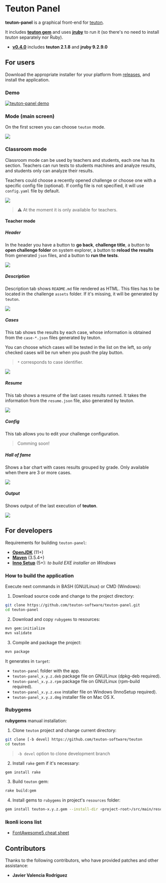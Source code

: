# Teuton Panel

**teuton-panel** is a graphical front-end for [teuton](https://github.com/dvarrui/teuton).

It includes [**teuton gem**](https://rubygems.org/gems/teuton) and uses [**jruby**](https://www.jruby.org/) to run it (so there's no need to install *teuton* separately nor Ruby).

- [**v0.4.0**](https://github.com/teuton-software/teuton-panel/releases/tag/v0.4.0) includes **teuton 2.1.8** and **jruby 9.2.9.0**

## For users

Download the appropriate installer for your platform from [releases](https://github.com/teuton-software/teuton-panel/releases), and install the application.

### Demo

[![teuton-panel demo](http://img.youtube.com/vi/nHlSKMy5728/0.jpg)](https://youtu.be/nHlSKMy5728 "Teuton Panel v0 3 0 SNAPSHOT 2020 04 03 21 08 31")

### Mode (main screen)

On the first screen you can choose `teuton` mode.

![](docs/images/main.png)

### Classroom mode

Classroom mode can be used by teachers and students, each one has its section. Teachers can run tests to students machines and analyze results, and students only can analyze their results.

Teachers could choose a recently opened challenge or choose one with a specific config file (optional). If config file is not specified, it will use `config.yaml` file by default.

![](docs/images/classroom.png)

> :warning: At the moment it is only available for teachers.

#### Teacher mode

##### Header

In the header you have a button to **go back**, **challenge title**, a button to **open challenge folder** on system explorer, a button to **reload the results** from generated `json` files, and a button to **run the tests**.

![](docs/images/header.png)

##### Description

Description tab shows `README.md` file rendered as HTML. This files has to be located in the challenge  `assets` folder. If it's missing, it will be generated by `teuton`.

![](docs/images/description.png)

##### Cases

This tab shows the results by each case, whose information is obtained from the `case-*.json` files generated by teuton.

You can choose which cases will be tested in the list on the left, so only checked cases will be run when you push the play button.

> `*` corresponds to case identifier.

![](docs/images/cases.png)

##### Resume

This tab shows a resume of the last cases results runned. It takes the information from the `resume.json` file, also generated by teuton. 

![](docs/images/resume.png)

##### Config

This tab allows you to edit your challenge configuration.

> Comming soon!

##### Hall of fame

Shows a bar chart with cases results grouped by grade. Only available when there are 3 or more cases.

![](docs/images/hall-of-fame.png)

##### Output 

Shows output of the last execution of **teuton**.

![](docs/images/output.png)

## For developers

Requirements for building `teuton-panel`:

* [**OpenJDK**](https://adoptopenjdk.net/) (11+)
* [**Maven**](https://maven.apache.org) (3.5.4+)
* [**Inno Setup**](http://www.jrsoftware.org/isinfo.php) (5+): *to build EXE installer on Windows*

### How to build the application 

Execute next commands in BASH (GNU/Linux) or CMD (Windows):

1. Download source code and change to the project directory:

```bash
git clone https://github.com/teuton-software/teuton-panel.git
cd teuton-panel
```

2. Download and copy `rubygems` to resources:

```bash
mvn gem:initialize
mvn validate
```

3. Compile and package the project:

```bash
mvn package
```

It generates in `target`:

* `teuton-panel` folder with the app.
* `teuton-panel_x.y.z.deb` package file on GNU/Linux (dpkg-deb required). 
* `teuton-panel_x.y.z.rpm` package file on GNU/Linux (rpm-build required).
* `teuton-panel_x.y.z.exe` installer file on Windows (InnoSetup required).
* `teuton-panel_x.y.z.dmg` installer file on Mac OS X.

### Rubygems

**rubygems** manual installation:

1. Clone `teuton` project and change current directory:

```bash
git clone [-b devel] https://github.com/teuton-software/teuton
cd teuton
```
> `-b devel` option to clone development branch

2. Install `rake` gem if it's necessary:

```bash
gem install rake
```

3. Build `teuton` gem:

```bash
rake build:gem
```

4. Install gems to `rubygems` in project's `resources` folder:

```bash
gem install teuton-x.y.z.gem --install-dir <project-root>/src/main/resources/rubygems --no-user-install --no-document
```

### Ikonli icons list

- [FontAwesome5 cheat sheet](http://kordamp.org/ikonli/cheat-sheet-fontawesome5.html )

## Contributors

Thanks to the following contributors, who have provided patches and other assistance:

* **Javier Valencia Rodríguez**
